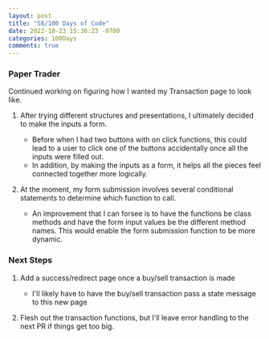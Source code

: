 ```yaml
---
layout: post
title: "58/100 Days of Code"
date: 2022-10-23 15:30:23 -0700
categories: 100Days
comments: true
---
```


### Paper Trader

Continued working on figuring how I wanted my Transaction page to look like.

1. After trying different structures and presentations, I ultimately decided to make the inputs a form.

   - Before when I had two buttons with on click functions, this could lead to a user to click one of the buttons accidentally once all the inputs were filled out.
   - In addition, by making the inputs as a form, it helps all the pieces feel connected together more logically.

2. At the moment, my form submission involves several conditional statements to determine which function to call.

   - An improvement that I can forsee is to have the functions be class methods and have the form input values be the different method names. This would enable the form submission function to be more dynamic.

### Next Steps

1. Add a success/redirect page once a buy/sell transaction is made

   - I'll likely have to have the buy/sell transaction pass a state message to this new page

2. Flesh out the transaction functions, but I'll leave error handling to the next PR if things get too big.

